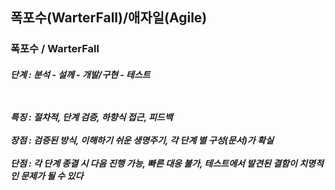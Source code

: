 <h2> 폭포수(WarterFall)/애자일(Agile) </h2>
<h3>폭포수 / WarterFall</h3>
<h5>단계 : 분석 - 설께 - 개발/구현 - 테스트
  
<br><br>
특징 : 절차적, 단계 검증, 하향식 접근, 피드백
<br><br>
장점 : 검증된 방식, 이해하기 쉬운 생명주기, 각 단계 별 구성(문서)가 확실
<br><br>
단점 : 각 단계 종결 시 다음 진행 가능, 빠른 대응 불가, 테스트에서 발견된 결함이 치명적인 문제가 될 수 있다
</h5>

<div align="center">
</div>
<br>

